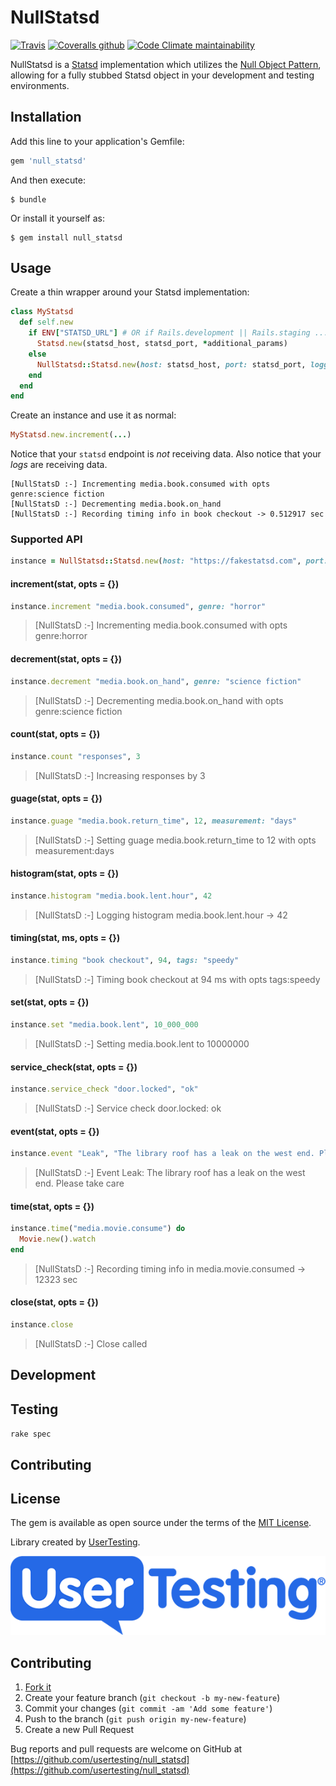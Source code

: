 # NullStatsd
[![Travis](https://img.shields.io/travis/usertesting/null_statsd?style=for-the-badge&logo=travis)](https://travis-ci.org/usertesting/null_statsd) [![Coveralls github](https://img.shields.io/coveralls/github/usertesting/null_statsd?style=for-the-badge)](https://coveralls.io/github/usertesting/null_statsd) [![Code Climate maintainability](https://img.shields.io/codeclimate/maintainability/usertesting/null_statsd?style=for-the-badge)](https://codeclimate.com/github/usertesting/null_statsd)

NullStatsd is a [Statsd](https://github.com/statsd/statsd) implementation which utilizes the [Null Object Pattern](https://en.wikipedia.org/wiki/Null_object_pattern), allowing for a fully stubbed Statsd object in your development and testing environments.

## Installation

Add this line to your application's Gemfile:

```ruby
gem 'null_statsd'
```

And then execute:

    $ bundle

Or install it yourself as:

    $ gem install null_statsd

## Usage

Create a thin wrapper around your Statsd implementation:

```ruby
class MyStatsd
  def self.new
    if ENV["STATSD_URL"] # OR if Rails.development || Rails.staging ...
      Statsd.new(statsd_host, statsd_port, *additional_params)
    else
      NullStatsd::Statsd.new(host: statsd_host, port: statsd_port, logger: Rails.logger)
    end
  end
end
```

Create an instance and use it as normal:

```ruby
MyStatsd.new.increment(...)
```

Notice that your `statsd` endpoint is _not_ receiving data. Also notice that your _logs_ are receiving data.

```
[NullStatsD :-] Incrementing media.book.consumed with opts genre:science fiction
[NullStatsD :-] Decrementing media.book.on_hand
[NullStatsD :-] Recording timing info in book checkout -> 0.512917 sec
```

### Supported API

```ruby
instance = NullStatsd::Statsd.new(host: "https://fakestatsd.com", port: 4242, logger: $stdout
```

#### increment(stat, opts = {})

```ruby
instance.increment "media.book.consumed", genre: "horror"
```

> [NullStatsD :-] Incrementing media.book.consumed with opts genre:horror

#### decrement(stat, opts = {})

```ruby
instance.decrement "media.book.on_hand", genre: "science fiction"
```

> [NullStatsD :-] Decrementing media.book.on_hand with opts genre:science fiction

#### count(stat, opts = {})

```ruby
instance.count "responses", 3
```

> [NullStatsD :-] Increasing responses by 3

#### guage(stat, opts = {})

```ruby
instance.guage "media.book.return_time", 12, measurement: "days"
```

> [NullStatsD :-] Setting guage media.book.return_time to 12 with opts measurement:days

#### histogram(stat, opts = {})

```ruby
instance.histogram "media.book.lent.hour", 42
```

> [NullStatsD :-] Logging histogram media.book.lent.hour -> 42

#### timing(stat, ms, opts = {})

```ruby
instance.timing "book checkout", 94, tags: "speedy"
```

> [NullStatsD :-] Timing book checkout at 94 ms with opts tags:speedy

#### set(stat, opts = {})

```ruby
instance.set "media.book.lent", 10_000_000
```

> [NullStatsD :-] Setting media.book.lent to 10000000

#### service_check(stat, opts = {})

```ruby
instance.service_check "door.locked", "ok"
```

> [NullStatsD :-] Service check door.locked: ok

#### event(stat, opts = {})

```ruby
instance.event "Leak", "The library roof has a leak on the west end. Please take care"
```

> [NullStatsD :-] Event Leak: The library roof has a leak on the west end. Please take care

#### time(stat, opts = {})

```ruby
instance.time("media.movie.consume") do
  Movie.new().watch
end
```

> [NullStatsD :-] Recording timing info in media.movie.consumed -> 12323 sec

#### close(stat, opts = {})

```ruby
instance.close
```

> [NullStatsD :-] Close called

## Development

## Testing

`rake spec`

## Contributing

## License

The gem is available as open source under the terms of the [MIT License](LICENSE.txt).

Library created by [UserTesting](https://usertesting.com).

![UserTesting](UserTesting.png)

## Contributing

1. [Fork it](https://github.com/usertesting/null_statsd/fork)
2. Create your feature branch (`git checkout -b my-new-feature`)
3. Commit your changes (`git commit -am 'Add some feature'`)
4. Push to the branch (`git push origin my-new-feature`)
5. Create a new Pull Request

Bug reports and pull requests are welcome on GitHub at [https://github.com/usertesting/null_statsd](https://github.com/usertesting/null_statsd)
